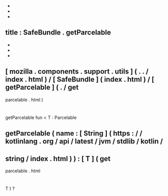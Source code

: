-
-
-
title
:
SafeBundle
.
getParcelable
-
-
-
-
[
mozilla
.
components
.
support
.
utils
]
(
.
.
/
index
.
html
)
/
[
SafeBundle
]
(
index
.
html
)
/
[
getParcelable
]
(
.
/
get
-
parcelable
.
html
)
#
getParcelable
fun
<
T
:
Parcelable
>
getParcelable
(
name
:
[
String
]
(
https
:
/
/
kotlinlang
.
org
/
api
/
latest
/
jvm
/
stdlib
/
kotlin
/
-
string
/
index
.
html
)
)
:
[
T
]
(
get
-
parcelable
.
html
#
T
)
?
